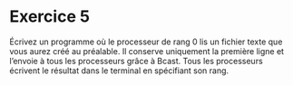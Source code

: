 # Exercice 5

Écrivez un programme où le processeur de rang 0 lis un fichier texte que vous aurez créé au préalable. Il conserve
uniquement la première ligne et l’envoie à tous les processeurs grâce à Bcast. Tous les processeurs écrivent le
résultat dans le terminal en spécifiant son rang.